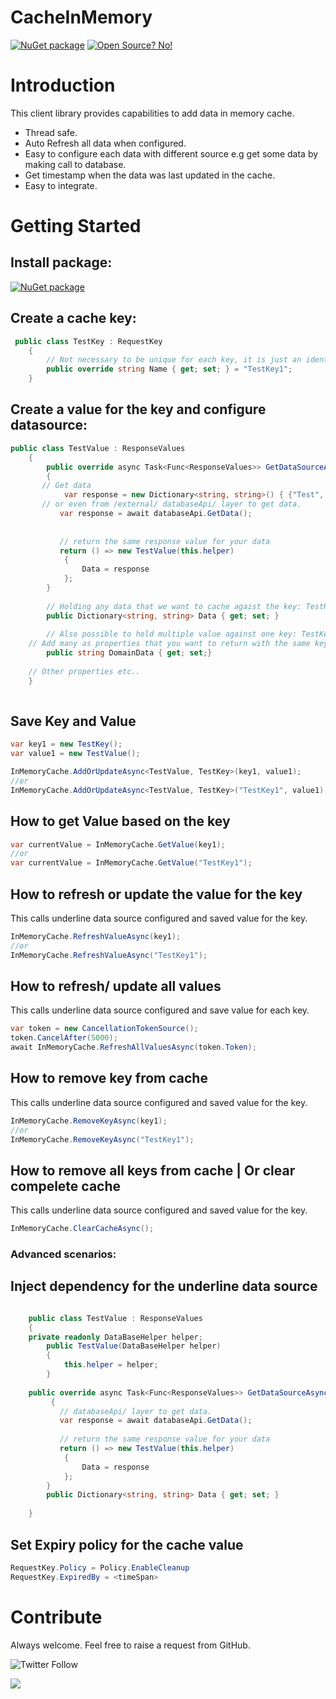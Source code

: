 # CacheInMemory
[![NuGet package](https://img.shields.io/nuget/v/CacheInMemory.svg)](https://www.nuget.org/packages/CacheInMemory) 
[![Open Source? No!](https://badgen.net/badge/Open%20Source%20%3F/No%21/blue?icon=github)](https://github.com/ankitvarmait/ServerRoleAuth)

# Introduction 
This client library provides capabilities to add data in memory cache.
- Thread safe. 
- Auto Refresh all data when configured.
- Easy to configure each data with different source e.g get some data by making call to database.
- Get timestamp when the data was last updated in the cache.
- Easy to integrate.

# Getting Started
## Install package: 
[![NuGet package](https://img.shields.io/nuget/v/CacheInMemory.svg)](https://www.nuget.org/packages/CacheInMemory) 

## Create a cache key:

```cs
 public class TestKey : RequestKey
    {
        // Not necessary to be unique for each key, it is just an identifier.
        public override string Name { get; set; } = "TestKey1";	
    }
```
## Create a value for the key and configure datasource:

```cs
public class TestValue : ResponseValues
    {
        public override async Task<Func<ResponseValues>> GetDataSourceAsync(CancellationToken cancellationToken)
        {
	   // Get data
            var response = new Dictionary<string, string>() { {"Test", "Value"} } ; 
	   // or even from /external/ databaseApi/ layer to get data.
           var response = await databaseApi.GetData(); 
	   
          
           // return the same response value for your data
           return () => new TestValue(this.helper)
            {
                Data = response
            };
        }
        
        // Holding any data that we want to cache agaist the key: TestKey.
        public Dictionary<string, string> Data { get; set; }
        
        // Also possible to hold multiple value against one key: TestKey
	// Add many as properties that you want to return with the same key
        public string DomainData { get; set;}  
	
	// Other properties etc..
    }    
    
```
## Save Key and Value

```cs
var key1 = new TestKey();
var value1 = new TestValue();

InMemoryCache.AddOrUpdateAsync<TestValue, TestKey>(key1, value1);
//or
InMemoryCache.AddOrUpdateAsync<TestValue, TestKey>("TestKey1", value1);
```
## How to get Value based on the key

```cs
var currentValue = InMemoryCache.GetValue(key1);
//or 
var currentValue = InMemoryCache.GetValue("TestKey1");
```

## How to refresh or update the value for the key
 This calls underline data source configured and saved value for the key.
 
```cs
InMemoryCache.RefreshValueAsync(key1);
//or
InMemoryCache.RefreshValueAsync("TestKey1");
```

## How to refresh/ update all values
 This calls underline data source configured and save value for each key.
 
```cs
var token = new CancellationTokenSource();
token.CancelAfter(5000);
await InMemoryCache.RefreshAllValuesAsync(token.Token);
```
## How to remove key from cache
 This calls underline data source configured and saved value for the key.
 
```cs
InMemoryCache.RemoveKeyAsync(key1);
//or
InMemoryCache.RemoveKeyAsync("TestKey1");
```

## How to remove all keys from cache | Or clear compelete cache
 This calls underline data source configured and saved value for the key.
 
```cs
InMemoryCache.ClearCacheAsync();
```

### Advanced scenarios: 
## Inject dependency for the underline data source
 
```cs

    public class TestValue : ResponseValues
    {
	private readonly DataBaseHelper helper;
        public TestValue(DataBaseHelper helper)
        {
            this.helper = helper;
        }       
        
	public override async Task<Func<ResponseValues>> GetDataSourceAsync(CancellationToken cancellationToken)
         {
           // databaseApi/ layer to get data.
           var response = await databaseApi.GetData();           
          
           // return the same response value for your data
           return () => new TestValue(this.helper)
            {
                Data = response
            };
        }
        public Dictionary<string, string> Data { get; set; }
        
    }

```
## Set Expiry policy for the cache value

```cs
RequestKey.Policy = Policy.EnableCleanup
RequestKey.ExpiredBy = <timeSpan>
```

# Contribute
Always welcome. Feel free to raise a request from GitHub.

![Twitter Follow](https://img.shields.io/twitter/follow/AnkitVarmait.svg?label=Follow%20@AnkitVarmait)

 <a href="https://www.linkedin.com/in/ankitvarma">
    <img src="https://img.shields.io/badge/linkedin-%230077B5.svg?&style=for-the-badge&logo=linkedin&logoColor=white" />
 </a>
